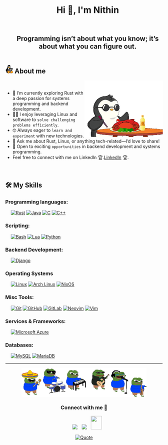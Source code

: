 <!--h1 without bottom border-->
<div id="user-content-toc">
  <ul align="center">
    <summary><h1 style="display: inline-block">Hi 👋, I'm Nithin</h1></summary>
  </ul>
</div>
<!--h2 without bottom border-->
<div id="user-content-toc">
  <ul align="center">
    <summary><h2 style="display: inline-block">Programming isn’t about what you know; it’s about what you can figure out.</h2></summary>
  </ul>
</div>

## <picture><img src = "https://github.com/NithinS74/NithinS74/blob/main/media/tuxLinuxPenguin.gif" width = 25px></picture> About me

<picture> <img align="right" src="https://github.com/NithinS74/NithinS74/blob/main/media/crab%26penguin.gif" width = 250px></picture>

<br>

- 🌱 I’m currently exploring Rust with a deep passion for systems programming and backend development.
- :technologist: I enjoy leveraging Linux and software to `solve challenging problems efficiently`.
- :nerd_face: Always eager to `learn and experiment` with new technologies.
- 💬 Ask me about Rust, Linux, or anything tech-related—I’d love to share!
- :thinking: Open to exciting `opportunities` in backend development and systems programming.
- Feel free to connect with me on LinkedIn 🏆.[LinkedIn](https://www.linkedin.com/in/nithins74/) 🏆.

<br>




  ## 🛠️ My Skills

### Programming languages:
&emsp;
[![Rust](https://img.shields.io/badge/Rust-%23000000.svg?e&logo=rust&logoColor=white)](#)
[![Java](https://img.shields.io/badge/Java-%23ED8B00.svg?logo=openjdk&logoColor=white)](#)
[![C](https://img.shields.io/badge/C-00599C?logo=c&logoColor=white)](#)
[![C++](https://img.shields.io/badge/C++-%2300599C.svg?logo=c%2B%2B&logoColor=white)](#)

### Scripting:
&emsp;
[![Bash](https://img.shields.io/badge/Bash-4EAA25?logo=gnubash&logoColor=fff)](#)
[![Lua](https://img.shields.io/badge/Lua-%232C2D72.svg?logo=lua&logoColor=white)](#)
[![Python](https://img.shields.io/badge/Python-3776AB?logo=python&logoColor=fff)](#)

### Backend Development:
&emsp;
[![Django](https://img.shields.io/badge/Django-%23092E20.svg?logo=django&logoColor=white)](#)

### Operating Systems
&emsp;
[![Linux](https://img.shields.io/badge/Linux-FCC624?logo=linux&logoColor=black)](#)
[![Arch Linux](https://img.shields.io/badge/Arch%20Linux-1793D1?logo=arch-linux&logoColor=fff)](#)
[![NixOS](https://img.shields.io/badge/NixOS-5277C3?logo=nixos&logoColor=fff)](#)

### Misc Tools:
&emsp;
[![Git](https://img.shields.io/badge/Git-F05032?logo=git&logoColor=fff)](#)
[![GitHub](https://img.shields.io/badge/GitHub-%23121011.svg?logo=github&logoColor=white)](#)
[![GitLab](https://img.shields.io/badge/GitLab-FC6D26?logo=gitlab&logoColor=fff)](#)
[![Neovim](https://img.shields.io/badge/Neovim-57A143?logo=neovim&logoColor=fff)](#)
[![Vim](https://img.shields.io/badge/Vim-%2311AB00.svg?logo=vim&logoColor=white)](#)

### Services & Frameworks: 
&emsp;
[![Microsoft Azure](https://custom-icon-badges.demolab.com/badge/Microsoft%20Azure-0089D6?logo=msazure&logoColor=white)](#)

### Databases:
&emsp;
[![MySQL](https://img.shields.io/badge/MySQL-4479A1?logo=mysql&logoColor=fff)](#)
[![MariaDB](https://img.shields.io/badge/MariaDB-003545?logo=mariadb&logoColor=white)](#)




<hr style="border: 1px solid lightgray;">
<p align="center">
<picture> <img align="center" src="https://github.com/NithinS74/NithinS74/blob/main/media/pepeBand.gif" width = 400px></picture>


<h3 align="center" >Connect with me 🤝 </h3>

 <div align="center"  class="icons-social" style="margin-left: 10px;">
        <a   target="_blank" href="https://www.linkedin.com/in/nithins74/">
			<img src="https://img.icons8.com/doodle/40/000000/linkedin--v2.png" style="margin-left: 10px;" ></a>
        <a style="margin-left: 10px;" target="_blank" href="https://github.com/NithinS74">
		<img src="https://img.icons8.com/doodle/40/000000/github--v1.png"></a>
           <a style="margin-left: 10px;" target="_blank" href="mailto:nithins74@proton.me">
		<img src="https://img.icons8.com/doodle/2x/gmail-new.png" style=" width:35px; height:43px;"></a>
      </div>
      
<p align = "center">
	<a href="https://github.com/piyushsuthar/github-readme-quotes"> <img alt = "Quote" src="https://quotes-github-readme.vercel.app/api?type=horizontal&theme=tokyonight&animation=grow_out_in&quoteCategory=programming">
</p>
